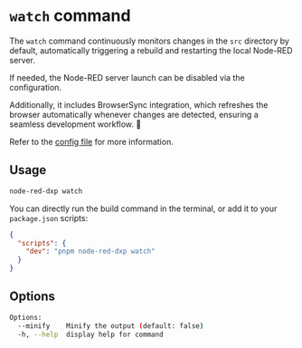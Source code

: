# `watch` command

The `watch` command continuously monitors changes in the `src` directory by default, automatically triggering a rebuild and restarting the local Node-RED server.

If needed, the Node-RED server launch can be disabled via the configuration.

Additionally, it includes BrowserSync integration, which refreshes the browser automatically whenever changes are detected, ensuring a seamless development workflow. 🚀

Refer to the [config file](../config-file.md) for more information.

## Usage

```bash
node-red-dxp watch
```

You can directly run the build command in the terminal, or add it to your `package.json` scripts:

```json
{
  "scripts": {
    "dev": "pnpm node-red-dxp watch"
  }
}
```

## Options

```bash
Options:
  --minify    Minify the output (default: false)
  -h, --help  display help for command
```
